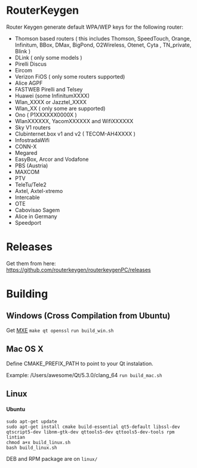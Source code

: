 # RouterKeygen

Router Keygen generate default WPA/WEP keys for the following router:

  * Thomson based routers ( this includes Thomson, SpeedTouch, Orange, Infinitum, BBox, DMax, BigPond, O2Wireless, Otenet, Cyta , TN_private, Blink )
  * DLink ( only some models )
  * Pirelli Discus
  * Eircom
  * Verizon FiOS ( only some routers supported)
  * Alice AGPF
  * FASTWEB Pirelli and Telsey
  * Huawei (some InfinitumXXXX)
  * Wlan_XXXX or Jazztel_XXXX
  * Wlan_XX ( only some are supported)
  * Ono ( P1XXXXXX0000X )
  * WlanXXXXXX, YacomXXXXXX and WifiXXXXXX
  * Sky V1 routers
  * Clubinternet.box v1 and v2 ( TECOM-AH4XXXX )
  * InfostradaWifi
  * CONN-X
  * Megared
  * EasyBox, Arcor and Vodafone
  * PBS (Austria)
  * MAXCOM
  * PTV
  * TeleTu/Tele2
  * Axtel, Axtel-xtremo
  * Intercable
  * OTE
  * Cabovisao Sagem
  * Alice in Germany
  * Speedport 

# Releases

Get them from here:
https://github.com/routerkeygen/routerkeygenPC/releases

# Building

## Windows (Cross Compilation from Ubuntu)

Get [MXE](http://mxe.cc/)
`make qt openssl`
`run build_win.sh`

## Mac OS X

Define CMAKE_PREFIX_PATH to point to your Qt instalation.


Example: /Users/awesome/Qt/5.3.0/clang_64
`run build_mac.sh`

## Linux

#### Ubuntu
	sudo apt-get update
	sudo apt-get install cmake build-essential qt5-default libssl-dev qtscript5-dev libnm-gtk-dev qttools5-dev qttools5-dev-tools rpm lintian
	chmod a+x build_linux.sh
	bash build_linux.sh

DEB and RPM package are on `linux/`
